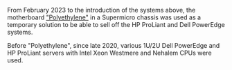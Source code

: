 From February 2023 to the introduction of the systems above, the motherboard ["Polyethylene"](../pc_pe/) in a Supermicro chassis was used as a temporary solution to be able to sell off the HP ProLiant and Dell PowerEdge systems.

Before "Polyethylene", since late 2020, various 1U/2U Dell PowerEdge and HP ProLiant servers with Intel Xeon Westmere and Nehalem CPUs were used.